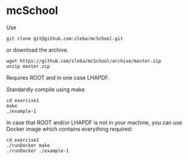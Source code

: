 # mcSchool

Use
```
git clone git@github.com:zleba/mcSchool.git
```

or download the archive.
```
wget https://github.com/zleba/mcSchool/archive/master.zip
unzip master.zip
```
Requires ROOT and in one case LHAPDF.

Standardly compile using make
```
cd exercise1
make
./example-1
```

In case that ROOT and/or LHAPDF is not in your machine, you can use Docker image which contains everything required:
```
cd exercise1
./runDocker make
./runDocker ./example-1
```
